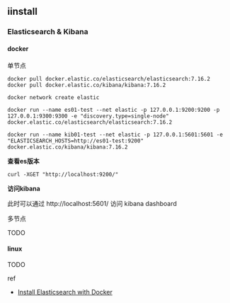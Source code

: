 ## iinstall 

### Elasticsearch & Kibana

 #### docker

单节点

``` shell
docker pull docker.elastic.co/elasticsearch/elasticsearch:7.16.2
docker pull docker.elastic.co/kibana/kibana:7.16.2

docker network create elastic

docker run --name es01-test --net elastic -p 127.0.0.1:9200:9200 -p 127.0.0.1:9300:9300 -e "discovery.type=single-node" docker.elastic.co/elasticsearch/elasticsearch:7.16.2

docker run --name kib01-test --net elastic -p 127.0.0.1:5601:5601 -e "ELASTICSEARCH_HOSTS=http://es01-test:9200" docker.elastic.co/kibana/kibana:7.16.2

```



**查看es版本**

`curl -XGET "http://localhost:9200/"`

**访问kibana**

此时可以通过 http://localhost:5601/ 访问 kibana dashboard



多节点

TODO



#### linux

TODO



ref

- [Install Elasticsearch with Docker](https://www.elastic.co/guide/en/elasticsearch/reference/7.16/docker.html)

